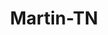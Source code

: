 ---
title: Martin-TN
slug: martin-tn
f_state:
- cms/state/tennessee.md
f_locations:
- cms/payday-loan/cash-advance-6475.md
- cms/payday-loan/cash-express-llc-7482.md
- cms/payday-loan/check-into-cash-12404.md
- cms/payday-loan/equity-transaction-inc-16826.md
- cms/payday-loan/fast-cash-title-loans-17674.md
- cms/payday-loan/fast-cash-title-loans-17675.md
- cms/payday-loan/friendly-check-advance-18817.md
- cms/payday-loan/kwik-cash-20106.md
- cms/payday-loan/landrum-halland-general-partnr-20237.md
- cms/payday-loan/quick-cash-inc-25142.md
- cms/payday-loan/ready-money-inc-25780.md
updated-on: '2024-05-30T13:41:28.615Z'
created-on: '2024-05-30T13:41:28.615Z'
published-on: '2024-05-30T13:54:32.469Z'
f_city: Martin
layout: '[city].html'
tags: city
---